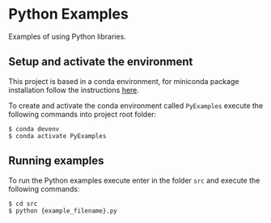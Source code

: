 # Python Examples
Examples of using Python libraries.

## Setup and activate the environment
This project is based in a conda environment, for miniconda package installation follow the instructions [here](https://conda.io/miniconda.html).

To create and activate the conda environment called `PyExamples` execute the following commands into project root folder:
```shell
$ conda devenv
$ conda activate PyExamples
```

## Running examples
To run the Python examples execute enter in the folder `src` and execute the following commands: 
```shell
$ cd src
$ python {example_filename}.py
```
